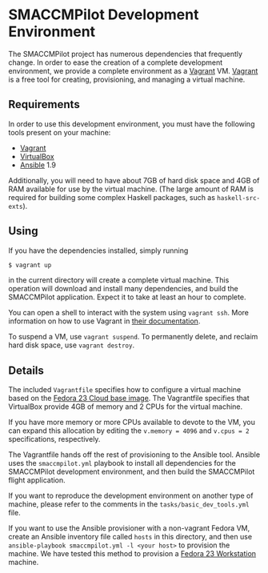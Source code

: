 # SMACCMPilot Development Environment

The SMACCMPilot project has numerous dependencies that frequently change. In
order to ease the creation of a complete development environment, we provide a
complete environment as a [Vagrant][] VM. [Vagrant][] is a free tool for
creating, provisioning, and managing a virtual machine.

## Requirements

In order to use this development environment, you must have the following tools
present on your machine:

- [Vagrant][]
- [VirtualBox][]
- [Ansible][] 1.9

[Vagrant]: http://vagrantup.com
[VirtualBox]: https://virtualbox.org
[Ansible]: http://ansible.com

Additionally, you will need to have about 7GB of hard disk space and 4GB of
RAM available for use by the virtual machine. (The large amount of RAM is
required for building some complex Haskell packages, such as
`haskell-src-exts`).

## Using

If you have the dependencies installed, simply running

```sh
$ vagrant up
```

in the current directory will create a complete virtual machine. This operation
will download and install many dependencies, and build the SMACCMPilot
application. Expect it to take at least an hour to complete.

You can open a shell to interact with the system using `vagrant ssh`. More
information on how to use Vagrant in [their documentation][vagrant-docs].

To suspend a VM, use `vagrant suspend`. To permanently delete, and reclaim hard
disk space, use `vagrant destroy`.

[vagrant-docs]: https://docs.vagrantup.com/v2/

## Details

The included `Vagrantfile` specifies how to configure a virtual machine based on
the [Fedora 23 Cloud base image][f23base]. The Vagrantfile specifies that
VirtualBox provide 4GB of memory and 2 CPUs for the virtual machine.

[f23base]: https://atlas.hashicorp.com/fedora/boxes/23-cloud-base

If you have more memory or more CPUs available to devote to the VM, you can
expand this allocation by editing the `v.memory = 4096` and `v.cpus = 2`
specifications, respectively.

The Vagrantfile hands off the rest of provisioning to the Ansible tool. Ansible
uses the `smaccmpilot.yml` playbook to install all dependencies for the
SMACCMPilot development environment, and then build the SMACCMPilot flight
application.

If you want to reproduce the development environment on another type of machine,
please refer to the comments in the `tasks/basic_dev_tools.yml` file.

If you want to use the Ansible provisioner with a non-vagrant Fedora VM, create
an Ansible inventory file called `hosts` in this directory, and then use
`ansible-playbook smaccmpilot.yml -l <your host>` to provision the machine. We
have tested this method to provision a [Fedora 23 Workstation][f23w] machine.

[f23w]: https://getfedora.org/en/workstation/
